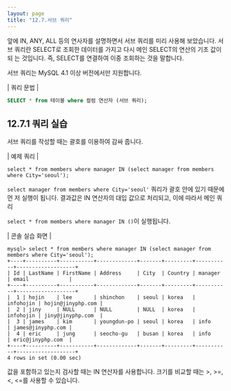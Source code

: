 ```yaml
---
layout: page
title: "12.7.서브 쿼리"
--- 
```

앞에 IN, ANY, ALL 등의 연사자를 설명하면서 서브 쿼리를 미리 사용해 보았습니다. 서 브 쿼리란 SELECT로 조회한 데이터를 가지고 다시 메인 SELECT의 연산의 기초 값이 되 는 것입니다. 즉, SELECT를 연결하여 이중 조회하는 것을 말합니다.  

서브 쿼리는 MySQL 4.1 이상 버전에서만 지원합니다.  

| 쿼리 문법 | 
```sql
SELECT * from 테이블 where 컬럼 연산자 (서브 쿼리); 
```

## 12.7.1 쿼리 실습 
서브 쿼리를 작성할 때는 괄호를 이용하여 감싸 줍니다.  

| 예제 쿼리 |
``` 
select * from members where manager IN (select manager from members where City='seoul'); 
```

`select manager from members where City='seoul'` 쿼리가 괄호 안에 있기 때문에 먼 저 실행이 됩니다. 결과값은 IN 연산자의 대입 값으로 처리되고, 이에 따라서 메인 쿼리  

`select * from members where manager IN ()`이 실행됩니다. 

| 콘솔 실습 화면 | 
```
mysql> select * from members where manager IN (select manager from members where City='seoul');
+----+----------+-----------+-------------+-------+---------+-----------+-------------------+
| Id | LastName | FirstName | Address     | City  | Country | manager   | email             |
+----+----------+-----------+-------------+-------+---------+-----------+-------------------+
|  1 | hojin    | lee       | shinchon    | seoul | korea   | infohojin | hojin@jinyphp.com |
|  2 | jiny     | NULL      | NULL        | NULL  | korea   | infohojin | jiny@jinyphp.com  |
|  3 | james    | kim       | youngdun-po | seoul | korea   | info      | james@jinyphp.com |
|  4 | eric     | jung      | seocho-gu   | busan | korea   | info      | eric@jinyphp.com  |
+----+----------+-----------+-------------+-------+---------+-----------+-------------------+
4 rows in set (0.00 sec)

```
값을 포함하고 있는지 검사할 때는 IN 연산자를 사용합니다. 크기를 비교할 때는 >, >=, <, <=를 사용할 수 있습니다.  
